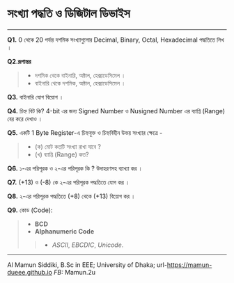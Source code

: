 # সংখ্যা পদ্ধতি ও ডিজিটাল ডিভাইস 
 ---
 **Q1.** 0 থেকে 20 পর্যন্ত দশমিক সংখ্যাগুলোর  Decimal, Binary, Octal, Hexadecimal পদ্ধতিতে লিখ । 

 **Q2.রূপান্তর** 
 >- দশমিক থেকে বাইনারি, অক্টাল, হেক্সাডেসিমেল । 
 >- বাইনারি থেকে দশমিক, অক্টাল, হেক্সাডেসিমেল । 
 
 **Q3.** বাইনারি যোগ বিয়োগ । 
 
 **Q4.** চিহ্ন বিট কি? 4-bit এর জন্য Signed Number ও Nusigned Number এর ব্যাপ্তি (Range) বের করে দেখাও । 
 
 **Q5.** একটি 1 Byte Register-এ চিহ্নযুক্ত ও চিহ্নবিহীন উভয় সংখ্যার ক্ষেত্রে - 
 >- (ক) মোট কতটি  সংখ্যা রাখা যাবে ? 
 >- (খ) ব্যাপ্তি (Range) কত? 
 
 **Q6.** ১-এর পরিপূরক ও ২-এর পরিপূরক কি ? উদাহরণসহ ব্যাখ্যা কর । 
 
 **Q7.** (+13)  ও (-8) কে ২-এর পরিপূরক পদ্ধতিতে যোগ কর । 
 
 **Q8.** ২-এর পরিপূরক পদ্ধতিতে (+8) থেকে (+13) বিয়োগ কর । 
 
 **Q9.** কোড (Code): 
 >- __BCD__
 >- __Alphanumeric Code__ 
 >>- _ASCII_, _EBCDIC_, _Unicode_. 
 
 ---
Al Mamun Siddiki, B.Sc in EEE; University of Dhaka;
url-https://mamun-dueee.github.io _FB:_ Mamun.2u
 
 
